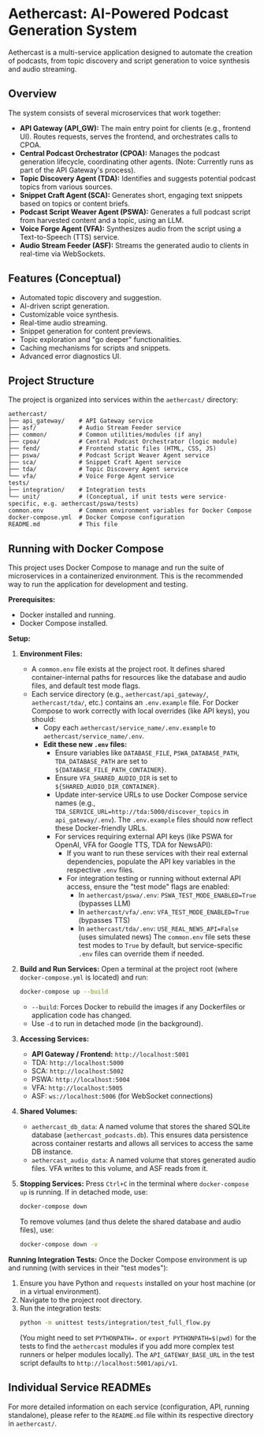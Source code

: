 # Aethercast: AI-Powered Podcast Generation System

Aethercast is a multi-service application designed to automate the creation of podcasts, from topic discovery and script generation to voice synthesis and audio streaming.

## Overview

The system consists of several microservices that work together:

-   **API Gateway (API_GW):** The main entry point for clients (e.g., frontend UI). Routes requests, serves the frontend, and orchestrates calls to CPOA.
-   **Central Podcast Orchestrator (CPOA):** Manages the podcast generation lifecycle, coordinating other agents. (Note: Currently runs as part of the API Gateway's process).
-   **Topic Discovery Agent (TDA):** Identifies and suggests potential podcast topics from various sources.
-   **Snippet Craft Agent (SCA):** Generates short, engaging text snippets based on topics or content briefs.
-   **Podcast Script Weaver Agent (PSWA):** Generates a full podcast script from harvested content and a topic, using an LLM.
-   **Voice Forge Agent (VFA):** Synthesizes audio from the script using a Text-to-Speech (TTS) service.
-   **Audio Stream Feeder (ASF):** Streams the generated audio to clients in real-time via WebSockets.

## Features (Conceptual)

-   Automated topic discovery and suggestion.
-   AI-driven script generation.
-   Customizable voice synthesis.
-   Real-time audio streaming.
-   Snippet generation for content previews.
-   Topic exploration and "go deeper" functionalities.
-   Caching mechanisms for scripts and snippets.
-   Advanced error diagnostics UI.

## Project Structure

The project is organized into services within the `aethercast/` directory:

```
aethercast/
├── api_gateway/    # API Gateway service
├── asf/            # Audio Stream Feeder service
├── common/         # Common utilities/modules (if any)
├── cpoa/           # Central Podcast Orchestrator (logic module)
├── fend/           # Frontend static files (HTML, CSS, JS)
├── pswa/           # Podcast Script Weaver Agent service
├── sca/            # Snippet Craft Agent service
├── tda/            # Topic Discovery Agent service
└── vfa/            # Voice Forge Agent service
tests/
├── integration/    # Integration tests
└── unit/           # (Conceptual, if unit tests were service-specific, e.g. aethercast/pswa/tests)
common.env          # Common environment variables for Docker Compose
docker-compose.yml  # Docker Compose configuration
README.md           # This file
```

## Running with Docker Compose

This project uses Docker Compose to manage and run the suite of microservices in a containerized environment. This is the recommended way to run the application for development and testing.

**Prerequisites:**
-   Docker installed and running.
-   Docker Compose installed.

**Setup:**

1.  **Environment Files:**
    *   A `common.env` file exists at the project root. It defines shared container-internal paths for resources like the database and audio files, and default test mode flags.
    *   Each service directory (e.g., `aethercast/api_gateway/`, `aethercast/tda/`, etc.) contains an `.env.example` file. For Docker Compose to work correctly with local overrides (like API keys), you should:
        *   Copy each `aethercast/service_name/.env.example` to `aethercast/service_name/.env`.
        *   **Edit these new `.env` files:**
            *   Ensure variables like `DATABASE_FILE`, `PSWA_DATABASE_PATH`, `TDA_DATABASE_PATH` are set to `${DATABASE_FILE_PATH_CONTAINER}`.
            *   Ensure `VFA_SHARED_AUDIO_DIR` is set to `${SHARED_AUDIO_DIR_CONTAINER}`.
            *   Update inter-service URLs to use Docker Compose service names (e.g., `TDA_SERVICE_URL=http://tda:5000/discover_topics` in `api_gateway/.env`). The `.env.example` files should now reflect these Docker-friendly URLs.
            *   For services requiring external API keys (like PSWA for OpenAI, VFA for Google TTS, TDA for NewsAPI):
                *   If you want to run these services with their real external dependencies, populate the API key variables in the respective `.env` files.
                *   For integration testing or running without external API access, ensure the "test mode" flags are enabled:
                    *   In `aethercast/pswa/.env`: `PSWA_TEST_MODE_ENABLED=True` (bypasses LLM)
                    *   In `aethercast/vfa/.env`: `VFA_TEST_MODE_ENABLED=True` (bypasses TTS)
                    *   In `aethercast/tda/.env`: `USE_REAL_NEWS_API=False` (uses simulated news)
                    The `common.env` file sets these test modes to `True` by default, but service-specific `.env` files can override them if needed.

2.  **Build and Run Services:**
    Open a terminal at the project root (where `docker-compose.yml` is located) and run:
    ```bash
    docker-compose up --build
    ```
    -   `--build`: Forces Docker to rebuild the images if any Dockerfiles or application code has changed.
    -   Use `-d` to run in detached mode (in the background).

3.  **Accessing Services:**
    *   **API Gateway / Frontend:** `http://localhost:5001`
    *   TDA: `http://localhost:5000`
    *   SCA: `http://localhost:5002`
    *   PSWA: `http://localhost:5004`
    *   VFA: `http://localhost:5005`
    *   ASF: `ws://localhost:5006` (for WebSocket connections)

4.  **Shared Volumes:**
    *   `aethercast_db_data`: A named volume that stores the shared SQLite database (`aethercast_podcasts.db`). This ensures data persistence across container restarts and allows all services to access the same DB instance.
    *   `aethercast_audio_data`: A named volume that stores generated audio files. VFA writes to this volume, and ASF reads from it.

5.  **Stopping Services:**
    Press `Ctrl+C` in the terminal where `docker-compose up` is running. If in detached mode, use:
    ```bash
    docker-compose down
    ```
    To remove volumes (and thus delete the shared database and audio files), use:
    ```bash
    docker-compose down -v
    ```

**Running Integration Tests:**
Once the Docker Compose environment is up and running (with services in their "test modes"):
1. Ensure you have Python and `requests` installed on your host machine (or in a virtual environment).
2. Navigate to the project root directory.
3. Run the integration tests:
   ```bash
   python -m unittest tests/integration/test_full_flow.py
   ```
   (You might need to set `PYTHONPATH=.` or `export PYTHONPATH=$(pwd)` for the tests to find the `aethercast` modules if you add more complex test runners or helper modules locally).
   The `API_GATEWAY_BASE_URL` in the test script defaults to `http://localhost:5001/api/v1`.

## Individual Service READMEs

For more detailed information on each service (configuration, API, running standalone), please refer to the `README.md` file within its respective directory in `aethercast/`.
